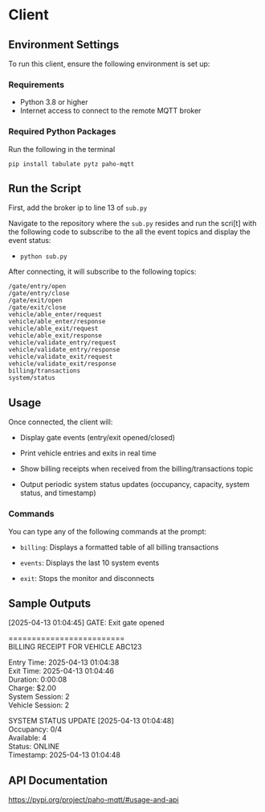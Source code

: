 # Client

## Environment Settings
To run this client, ensure the following environment is set up:

### Requirements
- Python 3.8 or higher
- Internet access to connect to the remote MQTT broker

### Required Python Packages
Run the following in the terminal

```
pip install tabulate pytz paho-mqtt

```

## Run the Script
First, add the broker ip to line 13 of `sub.py`

Navigate to the repository where the `sub.py` resides and run the scri[t] with the following code to subscribe to the all the event topics and display the event status:  
- `python sub.py` 

After connecting, it will subscribe to the following topics:
```
/gate/entry/open
/gate/entry/close
/gate/exit/open
/gate/exit/close
vehicle/able_enter/request
vehicle/able_enter/response
vehicle/able_exit/request
vehicle/able_exit/response
vehicle/validate_entry/request
vehicle/validate_entry/response
vehicle/validate_exit/request
vehicle/validate_exit/response
billing/transactions
system/status
```

## Usage
Once connected, the client will:

- Display gate events (entry/exit opened/closed)

- Print vehicle entries and exits in real time

- Show billing receipts when received from the billing/transactions topic

- Output periodic system status updates (occupancy, capacity, system status, and timestamp)

### Commands
You can type any of the following commands at the prompt:

- `billing`: Displays a formatted table of all billing transactions

- `events`: Displays the last 10 system events

- `exit`: Stops the monitor and disconnects


## Sample Outputs
[2025-04-13 01:04:45] GATE: Exit gate opened 

=========================  
BILLING RECEIPT FOR VEHICLE ABC123 

Entry Time:    2025-04-13 01:04:38  
Exit Time:     2025-04-13 01:04:46  
Duration:      0:00:08  
Charge:        $2.00  
System Session: 2  
Vehicle Session: 2   
 

SYSTEM STATUS UPDATE [2025-04-13 01:04:48]  
Occupancy: 0/4  
Available: 4  
Status:    ONLINE  
Timestamp: 2025-04-13 01:04:48  
  
## API Documentation
https://pypi.org/project/paho-mqtt/#usage-and-api
